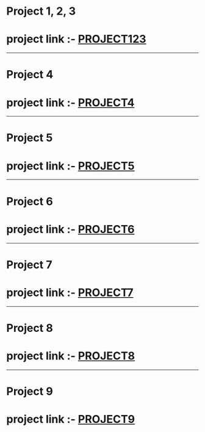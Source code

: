 # Project 1, 2, 3

 # project link :- [PROJECT123](https://dommanp123.netlify.app/)

---

# Project 4
 

# project link :- [PROJECT4](https://dommanp4.netlify.app/)

---

# Project 5

 # project link :- [PROJECT5](https://dommanp5.netlify.app/)
 

---

# Project 6

 # project link :- [PROJECT6](https://dommanp6.netlify.app/)
 

---

# Project 7

 # project link :- [PROJECT7](https://dommanp7.netlify.app/)
 

---

# Project 8

 # project link :- [PROJECT8](https://dommanp8.netlify.app/)
 
---

# Project 9

 # project link :- [PROJECT9](https://dommanp9.netlify.app/)
 
